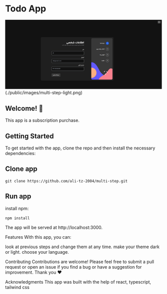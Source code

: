 # Todo App

![multi step](./public/images/multi-step-dark.png)(./public/images/multi-step-light.png)

## Welcome! 👋

This app is a subscription purchase.

## Getting Started

To get started with the app, clone the repo and then install the necessary dependencies:

## Clone app

```open project
git clone https://github.com/ali-tz-2004/multi-step.git
```

## Run app

install npm:

```npm
npm install
```

The app will be served at http://localhost:3000.

Features
With this app, you can:

look at previous steps and change them at any time.
make your theme dark or light.
choose your language.

Contributing
Contributions are welcome! Please feel free to submit a pull request or open an issue if you find a bug or have a suggestion for improvement.
Thank you ❤

Acknowledgments
This app was built with the help of react, typescript, tailwind css
